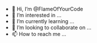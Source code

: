 - 👋 Hi, I’m @FlameOfYourCode
- 👀 I’m interested in ...
- 🌱 I’m currently learning ...
- 💞️ I’m looking to collaborate on ...
- 📫 How to reach me ...

<!---
FlameOfYourCode/FlameOfYourCode is a ✨ special ✨ repository because its `README.md` (this file) appears on your GitHub profile.
You can click the Preview link to take a look at your changes.
--->
